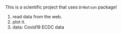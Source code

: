 This is a scientific project that uses `DrWatson` package!

1) read data from the web.
2) plot it.
3) data: Covid19 ECDC data
